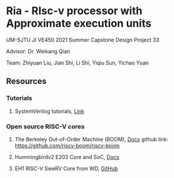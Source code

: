 # Ria - RIsc-v processor with Approximate execution units

UM-SJTU JI VE450 2021 Summer Capstone Design Project 33

Advisor: Dr. Weikang Qian

Team: Zhiyuan Liu, Jian Shi, Li Shi, Yiqiu Sun, Yichao Yuan


## Resources

### Tutorials

1. SystemVerilog tutorials, [Link](https://www.chipverify.com/systemverilog/systemverilog-tutorial)

### Open source RISC-V cores

1. The Berkeley Out-of-Order Machine (BOOM), [Docs](https://docs.boom-core.org/en/latest/index.html)
   github link: https://github.com/riscv-boom/riscv-boom 

1. Hummingbirdv2 E203 Core and SoC, [Docs](https://doc.nucleisys.com/hbirdv2/index.html)

1. EH1 RISC-V SweRV Core from WD, [GitHub](https://github.com/chipsalliance/Cores-SweRV)
